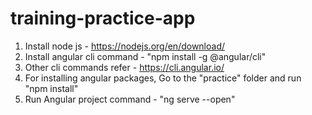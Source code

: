 # training-practice-app

1) Install node js - https://nodejs.org/en/download/
2) Install angular cli command - "npm install -g @angular/cli"
3) Other cli commands refer - https://cli.angular.io/ 
3) For installing angular packages, Go to the "practice" folder and run "npm install" 
4) Run Angular project command - "ng serve --open"
